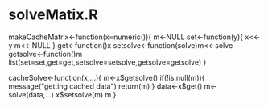 solveMatix.R
============
makeCacheMatrix<-function(x=numeric()){
    m<-NULL
    set<-function(y){
       x<<-y
       m<<-NULL
    }
    get<-function()x
    setsolve<-function(solve)m<<-solve
    getsolve<-function()m
    list(set=set,get=get,setsolve=setsolve,getsolve=getsolve)
}

cacheSolve<-function(x,...){
    m<-x$getsolve()
    if(!is.null(m)){
        message("getting cached data")
        return(m)
    }
    data<-x$get()
    m<-solve(data,...)
    x$setsolve(m)
    m
}
